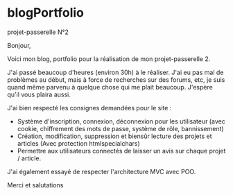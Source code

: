 # blogPortfolio
projet-passerelle N°2

Bonjour, 

Voici mon blog, portfolio pour la réalisation de mon projet-passerelle 2. 

J'ai passé beaucoup d'heures (environ 30h) à le réaliser. J'ai eu pas mal de problèmes au début, mais à force de recherches sur des forums, etc, je suis quand même parvenu à quelque chose qui me plait beaucoup. J'espère qu'il vous plaira aussi.

J'ai bien respecté les consignes demandées pour le site :

  - Système d'inscription, connexion, déconnexion pour les utilisateur (avec cookie, chiffrement des mots de passe, système de rôle, bannissement) 
  - Création, modification, suppression et biensûr lecture des projets et articles (Avec protection htmlspecialchars)
  - Permettre aux utilisateurs connectés de laisser un avis sur chaque projet / article.


J'ai également essayé de respecter l'architecture MVC avec POO.

Merci et salutations
